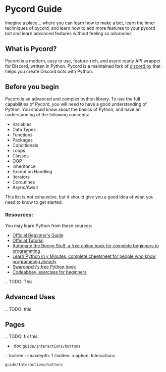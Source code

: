 # Pycord Guide

Imagine a place... where you can learn how to make a bot, learn the inner techniques of pycord, 
and learn how to add more features to your pycord bot and learn advanced features without feeling so advanced.

## What is Pycord?

Pycord is a modern, easy to use, feature-rich, and async ready API wrapper for Discord, written in Python. Pycord is a maintained fork of [discord.py](https://github.com/Rapptz/discord.py) that helps you create Discord bots with Python.


## Before you begin

Pycord is an advanced and complex python library. To use the full capabilities of Pycord, you will need to have a good understanding of Python. You should know about the basics of Python, and have an understanding of the following concepts:

* Variables
* Data Types
* Functions
* Packages
* Conditionals
* Loops
* Classes
* OOP
* Inheritance
* Exception Handling
* Iterators
* Coroutines
* Async/Await

This list is not exhaustive, but it should give you a good idea of what you need to know to get started.

### **Resources**:

You may learn Python from these sources:

* [Official Beginner's Guide](https://wiki.python.org/moin/BeginnersGuide)
* [Official Tutorial](https://docs.python.org/3/tutorial/)
* [Automate the Boring Stuff, a free online book for complete beginners to programming](https://automatetheboringstuff.com/)
* [Learn Python in y Minutes, complete cheetsheet for people who know programming already](https://learnxinyminutes.com/docs/python3/)
* [Swaroopch's free Python book](http://python.swaroopch.com/)
* [Codeabbey, exercises for beginners](http://www.codeabbey.com/)

.. TODO: This

## Advanced Uses

.. TODO: this


## Pages

.. TODO: fix this.

* :doc:`guide/Interactions/buttons`

.. toctree::
    :maxdepth: 1
    :hidden:
    :caption: Interactions

    guide/Interactions/buttons

